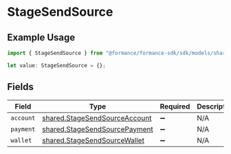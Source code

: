 # StageSendSource

## Example Usage

```typescript
import { StageSendSource } from "@formance/formance-sdk/sdk/models/shared";

let value: StageSendSource = {};
```

## Fields

| Field                                                                                 | Type                                                                                  | Required                                                                              | Description                                                                           |
| ------------------------------------------------------------------------------------- | ------------------------------------------------------------------------------------- | ------------------------------------------------------------------------------------- | ------------------------------------------------------------------------------------- |
| `account`                                                                             | [shared.StageSendSourceAccount](../../../sdk/models/shared/stagesendsourceaccount.md) | :heavy_minus_sign:                                                                    | N/A                                                                                   |
| `payment`                                                                             | [shared.StageSendSourcePayment](../../../sdk/models/shared/stagesendsourcepayment.md) | :heavy_minus_sign:                                                                    | N/A                                                                                   |
| `wallet`                                                                              | [shared.StageSendSourceWallet](../../../sdk/models/shared/stagesendsourcewallet.md)   | :heavy_minus_sign:                                                                    | N/A                                                                                   |